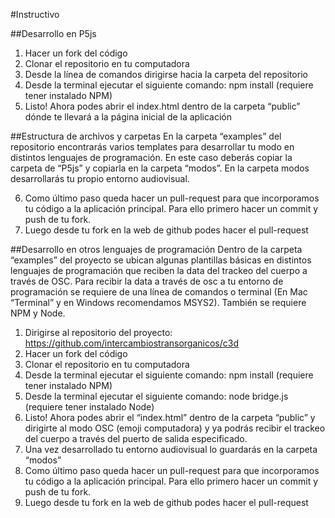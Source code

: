#Instructivo

##Desarrollo en P5js
1) Hacer un fork del código
2) Clonar el repositorio en tu computadora
3) Desde la línea de comandos dirigirse hacia la carpeta del repositorio
4) Desde la terminal ejecutar el siguiente comando: npm install (requiere tener instalado NPM)
5) Listo! Ahora podes abrir el index.html dentro de la carpeta “public” dónde te llevará a la página inicial de la aplicación

##Estructura de archivos y carpetas
En la carpeta “examples” del repositorio encontrarás varios templates para desarrollar tu modo en distintos lenguajes de programación. En este caso deberás copiar la carpeta de “P5js” y copiarla en la carpeta “modos”. En la carpeta modos desarrollarás tu propio entorno audiovisual. 

6) Como último paso queda hacer un pull-request para que incorporamos tu código a la aplicación principal. Para ello primero hacer un commit y push de tu fork.
7) Luego desde tu fork en la web de github podes hacer el pull-request

##Desarrollo en otros lenguajes de programación
Dentro de la carpeta “examples” del proyecto se ubican algunas plantillas básicas en distintos lenguajes de programación que reciben la data del trackeo del cuerpo a través de OSC. 
Para recibir la data a través de osc a tu entorno de programación se requiere de una línea de comandos o terminal (En Mac “Terminal” y en Windows recomendamos MSYS2). También se requiere NPM y Node.

1) Dirigirse al repositorio del proyecto: https://github.com/intercambiostransorganicos/c3d
2) Hacer un fork del código
3) Clonar el repositorio en tu computadora
5) Desde la terminal ejecutar el siguiente comando: npm install (requiere tener instalado NPM)
6) Desde la terminal ejecutar el siguiente comando: node bridge.js (requiere tener instalado Node)
7) Listo! Ahora podes abrir el “index.html” dentro de la carpeta “public” y dirigirte al modo OSC (emoji computadora) y ya podrás recibir el trackeo del cuerpo a través del puerto de salida especificado.
8) Una vez desarrollado tu entorno audiovisual lo guardarás en la carpeta “modos”
9) Como último paso queda hacer un pull-request para que incorporamos tu código a la aplicación principal. Para ello primero hacer un commit y push de tu fork.
10) Luego desde tu fork en la web de github podes hacer el pull-request

